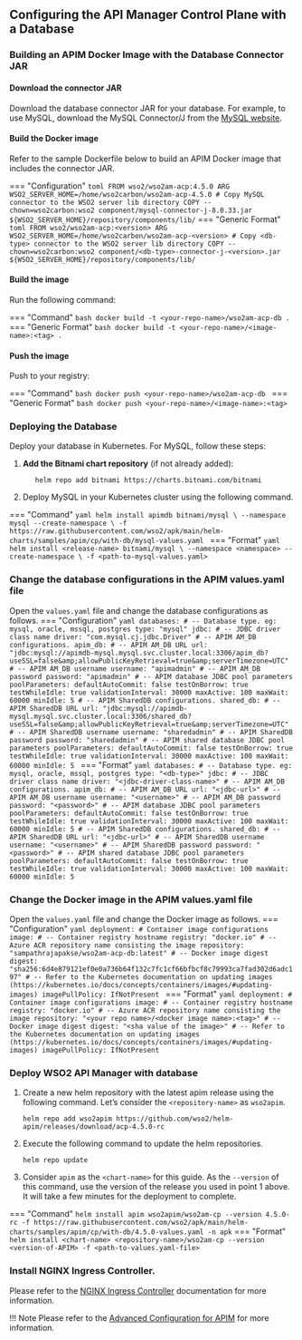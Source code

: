 ## Configuring the API Manager Control Plane with a Database

###  Building an APIM Docker Image with the Database Connector JAR

#### **Download the connector JAR**  
   Download the database connector JAR for your database. For example, to use MySQL, download the MySQL Connector/J from the [MySQL website](https://dev.mysql.com/downloads/connector/j/).

#### **Build the Docker image**  
   Refer to the sample Dockerfile below to build an APIM Docker image that includes the connector JAR.

=== "Configuration"
      ``` toml
      FROM wso2/wso2am-acp:4.5.0
      ARG WSO2_SERVER_HOME=/home/wso2carbon/wso2am-acp-4.5.0
      # Copy MySQL connector to the WSO2 server lib directory
      COPY --chown=wso2carbon:wso2 component/mysql-connector-j-8.0.33.jar ${WSO2_SERVER_HOME}/repository/components/lib/
      ```
=== "Generic Format"
      ``` toml
      FROM wso2/wso2am-acp:<version>
      ARG WSO2_SERVER_HOME=/home/wso2carbon/wso2am-acp-<version>
      # Copy <db-type> connector to the WSO2 server lib directory
      COPY --chown=wso2carbon:wso2 component/<db-type>-connector-j-<version>.jar ${WSO2_SERVER_HOME}/repository/components/lib/
      ```

#### **Build the image**  
   Run the following command:

=== "Command"
       ```bash
       docker build -t <your-repo-name>/wso2am-acp-db .
       ```
=== "Generic Format"
       ```bash
       docker build -t <your-repo-name>/<image-name>:<tag> .
       ```

#### **Push the image**  
   Push to your registry:

=== "Command"
       ```bash
       docker push <your-repo-name>/wso2am-acp-db
       ```
=== "Generic Format"
       ```bash
       docker push <your-repo-name>/<image-name>:<tag>
       ```

### Deploying the Database

Deploy your database in Kubernetes. For MySQL, follow these steps:

1. **Add the Bitnami chart repository** (if not already added):

   ```
      helm repo add bitnami https://charts.bitnami.com/bitnami
   ```
2. Deploy MySQL in your Kubernetes cluster using the following command.

=== "Command"
      ```yaml
      helm install apimdb bitnami/mysql \
        --namespace mysql --create-namespace \
        -f https://raw.githubusercontent.com/wso2/apk/main/helm-charts/samples/apim/cp/with-db/mysql-values.yaml
      ```
=== "Format"
      ```yaml
      helm install <release-name> bitnami/mysql \
        --namespace <namespace> --create-namespace \
        -f <path-to-mysql-values.yaml>
      ```

### Change the database configurations in the APIM values.yaml file

Open the `values.yaml` file and change the database configurations as follows.
=== "Configuration"
      ```yaml
      databases:
              # -- Database type. eg: mysql, oracle, mssql, postgres
              type: "mysql"
              jdbc:
                # -- JDBC driver class name
                driver: "com.mysql.cj.jdbc.Driver"
              # -- APIM AM_DB configurations.
              apim_db:
                # -- APIM AM_DB URL
                url: "jdbc:mysql://apimdb-mysql.mysql.svc.cluster.local:3306/apim_db?useSSL=false&amp;allowPublicKeyRetrieval=true&amp;serverTimezone=UTC"
                # -- APIM AM_DB username
                username: "apimadmin"
                # -- APIM AM_DB password
                password: "apimadmin"
                # -- APIM database JDBC pool parameters
                poolParameters:
                  defaultAutoCommit: false
                  testOnBorrow: true
                  testWhileIdle: true
                  validationInterval: 30000
                  maxActive: 100
                  maxWait: 60000
                  minIdle: 5
              # -- APIM SharedDB configurations.
              shared_db:
                # -- APIM SharedDB URL
                url: "jdbc:mysql://apimdb-mysql.mysql.svc.cluster.local:3306/shared_db?useSSL=false&amp;allowPublicKeyRetrieval=true&amp;serverTimezone=UTC"
                # -- APIM SharedDB username
                username: "sharedadmin"
                # -- APIM SharedDB password
                password: "sharedadmin"
                # -- APIM shared database JDBC pool parameters
                poolParameters:
                  defaultAutoCommit: false
                  testOnBorrow: true
                  testWhileIdle: true
                  validationInterval: 30000
                  maxActive: 100
                  maxWait: 60000
                  minIdle: 5
      ```
=== "Format"
      ```yaml
      databases:
              # -- Database type. eg: mysql, oracle, mssql, postgres
              type: "<db-type>"
              jdbc:
                # -- JDBC driver class name
                driver: "<jdbc-driver-class-name>"
              # -- APIM AM_DB configurations.
              apim_db:
                # -- APIM AM_DB URL
                url: "<jdbc-url>"
                # -- APIM AM_DB username
                username: "<username>"
                # -- APIM AM_DB password
                password: "<password>"
                # -- APIM database JDBC pool parameters
                poolParameters:
                  defaultAutoCommit: false
                  testOnBorrow: true
                  testWhileIdle: true
                  validationInterval: 30000
                  maxActive: 100
                  maxWait: 60000
                  minIdle: 5
              # -- APIM SharedDB configurations.
              shared_db:
                # -- APIM SharedDB URL
                url: "<jdbc-url>"
                # -- APIM SharedDB username
                username: "<username>"
                # -- APIM SharedDB password
                password: "<password>"
                # -- APIM shared database JDBC pool parameters
                poolParameters:
                  defaultAutoCommit: false
                  testOnBorrow: true
                  testWhileIdle: true
                  validationInterval: 30000
                  maxActive: 100
                  maxWait: 60000
                  minIdle: 5
      ```

### Change the Docker image in the APIM values.yaml file

Open the `values.yaml` file and change the Docker image as follows.
=== "Configuration"
      ```yaml
        deployment:
          # Container image configurations
          image:
            # -- Container registry hostname
            registry: "docker.io"
            # -- Azure ACR repository name consisting the image
            repository: "sampathrajapakse/wso2am-acp-db:latest"
            # -- Docker image digest
            digest: "sha256:6d4e879121ef0e0a736b64f132c7fc1cf66bfbcf8c79993ca7fad302d6adc197"
            # -- Refer to the Kubernetes documentation on updating images (https://kubernetes.io/docs/concepts/containers/images/#updating-images)
            imagePullPolicy: IfNotPresent
      ```
=== "Format"
      ```yaml
        deployment:
          # Container image configurations
          image:
            # -- Container registry hostname
            registry: "docker.io"
            # -- Azure ACR repository name consisting the image
            repository: "<your repo name>/<docker image name>:<tag>"
            # -- Docker image digest
            digest: "<sha value of the image>"
            # -- Refer to the Kubernetes documentation on updating images (https://kubernetes.io/docs/concepts/containers/images/#updating-images)
            imagePullPolicy: IfNotPresent
      ```

### Deploy WSO2 API Manager with database


1. Create a new helm repository with the latest apim release using the following command. Let’s consider the ```<repository-name>``` as ```wso2apim```.

    ```console
    helm repo add wso2apim https://github.com/wso2/helm-apim/releases/download/acp-4.5.0-rc
    ```

2. Execute the following command to update the helm repositories.

    ```console
    helm repo update
    ```

3. Consider ```apim``` as the ```<chart-name>``` for this guide. As the ```--version``` of this command, use the version of the release you used in point 1 above. It will take a few minutes for the deployment to complete.

=== "Command"
    ```
     helm install apim wso2apim/wso2am-cp --version 4.5.0-rc -f https://raw.githubusercontent.com/wso2/apk/main/helm-charts/samples/apim/cp/with-db/4.5.0-values.yaml -n apk
    ```
=== "Format"
    ```
    helm install <chart-name> <repository-name>/wso2am-cp --version <version-of-APIM> -f <path-to-values.yaml-file>
    ```

### Install NGINX Ingress Controller. 
Please refer to the <a href="https://kubernetes.github.io/ingress-nginx/deploy/#local-development-clusters" target="_blank">NGINX Ingress Controller</a> documentation for more information.

!!! Note
    Please refer to the <a href="../../control-plane/apim-deploy/" target="_blank">Advanced Configuration for APIM</a> for more information.


